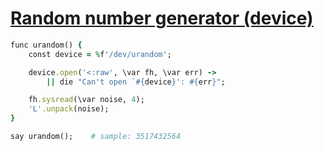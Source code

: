 [1]: http://rosettacode.org/wiki/Random_number_generator_(device)

# [Random number generator (device)][1]

```ruby
func urandom() {
    const device = %f'/dev/urandom';

    device.open('<:raw', \var fh, \var err) ->
        || die "Can't open `#{device}': #{err}";

    fh.sysread(\var noise, 4);
    'L'.unpack(noise);
}

say urandom();    # sample: 3517432564
```
